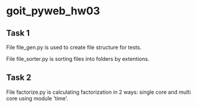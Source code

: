 # goit_pyweb_hw03

## Task 1
File file_gen.py is used to create file structure for tests.

File file_sorter.py is sorting files into folders by extentions.


## Task 2
File factorize.py is calculating factorization in 2 ways: single core and multi
core using module 'time'.
